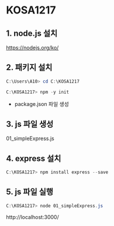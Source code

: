 # KOSA1217

## 1. node.js 설치
https://nodejs.org/ko/



## 2. 패키지 설치
```powershell
C:\Users\A10> cd C:\KOSA1217
```

```powershell
C:\KOSA1217> npm -y init
```

* package.json 파일 생성



## 3. js 파일 생성

01_simpleExpress.js



## 4. express 설치

```powershell
C:\KOSA1217> npm install express --save
```



## 5. js 파일 실행

```powershell
C:\KOSA1217> node 01_simpleExpress.js
```

http://localhost:3000/